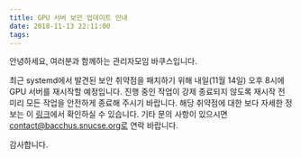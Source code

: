 ```yaml
---
title: GPU 서버 보안 업데이트 안내
date: 2018-11-13 22:11:00
tags:
---
```


안녕하세요, 여러분과 함께하는 관리자모임 바쿠스입니다.

최근 systemd에서 발견된 보안 취약점을 패치하기 위해 내일(11월 14일) 오후 8시에 GPU 서버를 재시작할 예정입니다.
진행 중인 작업이 강제 종료되지 않도록 재시작 전 미리 모든 작업을 안전하게 종료해 주시기 바랍니다.
해당 취약점에 대한 보다 자세한 정보는 이 [링크](https://security.archlinux.org/AVG-789)에서 확인하실 수 있습니다.
기타 문의 사항이 있으시면 contact@bacchus.snucse.org로 연락 바랍니다.

감사합니다.
